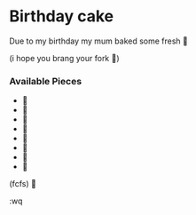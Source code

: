 # Birthday cake

Due to my birthday my mum baked some fresh :birthday:

(i hope you brang your fork :fork_and_knife:)

### Available Pieces
- :cake:
- :cake:
- :cake:
- :cake:
- :cake:
- :cake:
- :cake:
- :cake:

(fcfs) :balloon:

:wq
